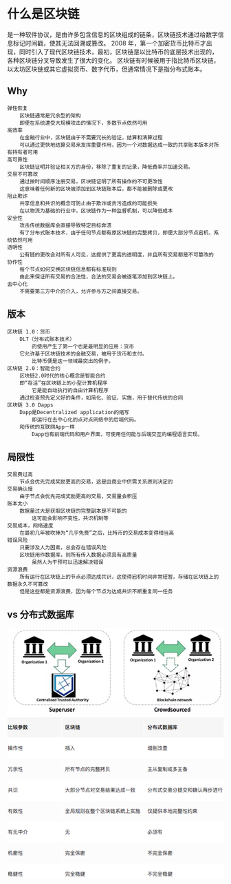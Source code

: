 # 什么是区块链

是一种软件协议，是由许多包含信息的区块组成的链条，区块链技术通过给数字信息标记时间戳，使其无法回溯或篡改。
2008 年，第一个加密货币比特币才出现，同时引入了现代区块链技术，最初，区块链是以比特币的底层技术出现的，
    各种区块链分叉导致发生了很大的变化。
区块链有时候被用于指比特币区块链，以太坊区块链或其它虚拟货币、数字代币，但通常情况下是指分布式账本。

## Why
```text
弹性恢复
	区块链通常是冗余型的架构
	即便在系统遭受大规模攻击的情况下，多数节点依然可用
高效率
	在金融行业中，区块链由于不需要冗长的验证，结算和清算过程
	可以通过更快地结算交易来发挥重要作用，因为一个对数据达成一致的共享账本版本对所有持有者可用
高可靠性
	区块链证明并验证相关方的身份，移除了重复的记录，降低费率并加速交易。
交易不可篡改
	通过按时间顺序注册交易，区块链证明了所有操作的不可更改性
	这意味着任何新的区块被添加到区块链账本后，都不能被删除或更改
阻止欺诈
	共享信息和共识的概念可防止由于欺诈或贪污造成的可能损失
	在以物流为基础的行业中，区块链作为一种监督机制，可以降低成本
安全性
	攻击传统数据库会直接导致特定目标奔溃
	有了分布式账本技术，由于任何节点都有原区块链的完整拷贝，即便大部分节点宕机，系统依然可用
透明性 
	公有链的更改会对所有人可见，这提供了更高的透明度，并且所有交易都是不可篡改的
协作性
	每个节点如何交换区块链信息都有标准规则
	由此来保证所有交易的合法性，合法的交易会被逐笔添加到区块链上。
去中心化
	不需要第三方中介的介入，允许参与方之间直接交易。
```

## 版本
```text
区块链 1.0：货币
	DLT（分布式账本技术）
		的使用产生了第一个也是最明显的应用：货币
	它允许基于区块链技术的金融交易，被用于货币和支付。
		比特币便是这一领域最突出的例子。
区块链 2.0：智能合约
	区块链2.0时代的核心概念是智能合约
	即“存活”在区块链上的小型计算机程序
		它是能自动执行的自由计算机程序
	通过检查预先定义好的条件，如简化、验证、实施，用于替代传统的合同
区块链 3.0 Dapps
	Dapp是Decentralized application的缩写
		即运行在去中心化的点对点网络中的后端代码。
	和传统的互联网App一样
		Dapp也有前端代码和用户界面，可使用任何能与后端交互的编程语言实现。
```
## 局限性
```text
交易费过高
	节点会优先完成奖励更高的交易，这是由商业中供需关系原则决定的
交易确认慢
	由于节点会优先完成奖励更高的交易，交易量会积压
账本太小
	数据量过大是获取区块链的完整副本是不可能的
		这可能会影响不变性，共识机制等
交易成本，网络速度
	在最初几年被吹捧为“几乎免费”之后，比特币的交易成本变得相当高
错误风险
	只要涉及人为因素，总会存在错误风险
	区块链用作数据库，则所有传入数据必须具有高质量
		虽然人为干预可以迅速解决错误
资源浪费
	所有运行在区块链上的节点必须达成共识，这使得宕机时间非常短暂，存储在区块链上的数据永久不可篡改
	但是这些都是资源浪费，因为每个节点为达成共识不断重复同一任务
```
## vs 分布式数据库
![](_pic/BC-vs-DS_DB.png)
![](_pic/BC-vs-DS_DB-01.png)

